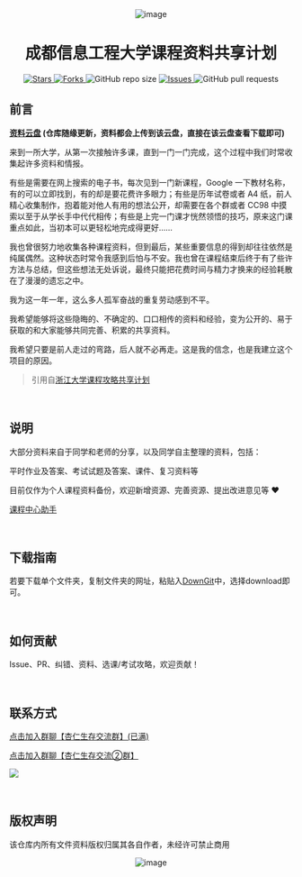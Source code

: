 <div align="center">
  <img src="https://github.com/ooyq/cuit-course/assets/120553430/333e8a85-fec1-458b-97f1-d07cb07ab7ea" alt="image">
</div>

<h1 align="center">成都信息工程大学课程资料共享计划</h1>

<p align="center">
  <a href="https://github.com/ooyq/cuit-course/stargazers">
    <img src="https://img.shields.io/github/stars/ooyq/cuit-course.svg" alt="Stars">
  </a>
  <a href="https://github.com/ooyq/cuit-course/network/members">
    <img src="https://img.shields.io/github/forks/ooyq/cuit-course.svg" alt="Forks">
  </a>
  <img src="https://img.shields.io/github/repo-size/ooyq/cuit-course.svg" alt="GitHub repo size">
  <a href="https://github.com/ooyq/cuit-course/issues">
    <img src="https://img.shields.io/github/issues/ooyq/cuit-course.svg" alt="Issues">
  </a>
  <img src="https://img.shields.io/github/issues-pr/ooyq/cuit-course.svg" alt="GitHub pull requests">
</p>

## 前言
**[资料云盘](https://dav.yiandrive.com/s/xByvIL) (仓库随缘更新，资料都会上传到该云盘，直接在该云盘查看下载即可)**

 <p>
来到一所大学，从第一次接触许多课，直到一门一门完成，这个过程中我们时常收集起许多资料和情报。

有些是需要在网上搜索的电子书，每次见到一门新课程，Google 一下教材名称，有的可以立即找到，有的却是要花费许多眼力；有些是历年试卷或者 A4 纸，前人精心收集制作，抱着能对他人有用的想法公开，却需要在各个群或者 CC98 中摸索以至于从学长手中代代相传；有些是上完一门课才恍然领悟的技巧，原来这门课重点如此，当初本可以更轻松地完成得更好……

我也曾很努力地收集各种课程资料，但到最后，某些重要信息的得到却往往依然是纯属偶然。这种状态时常令我感到后怕与不安。我也曾在课程结束后终于有了些许方法与总结，但这些想法无处诉说，最终只能把花费时间与精力才换来的经验耗散在了漫漫的遗忘之中。

我为这一年一年，这么多人孤军奋战的重复劳动感到不平。

我希望能够将这些隐晦的、不确定的、口口相传的资料和经验，变为公开的、易于获取的和大家能够共同完善、积累的共享资料。

我希望只要是前人走过的弯路，后人就不必再走。这是我的信念，也是我建立这个项目的原因。
</p>

> 引用自[浙江大学课程攻略共享计划](https://github.com/QSCTech/zju-icicles)

<br>

## 说明
大部分资料来自于同学和老师的分享，以及同学自主整理的资料，包括：

平时作业及答案、考试试题及答案、课件、复习资料等

目前仅作为个人课程资料备份，欢迎新增资源、完善资源、提出改进意见等 :heart:

[课程中心助手](https://github.com/ooyq/cuit-helper)

<br>

## 下载指南
  若要下载单个文件夹，复制文件夹的网址，粘贴入[DownGit](https://minhaskamal.github.io/DownGit/#/home)中，选择download即可。

<br>
  
## 如何贡献
Issue、PR、纠错、资料、选课/考试攻略，欢迎贡献！

<br>

## 联系方式

[点击加入群聊【杏仁生存交流群】(已满)](https://qm.qq.com/cgi-bin/qm/qr?k=ZAyQ5mcGB5IcHS1nPMmzts02iCAm4_em&authKey=yNxBWMDar2VYv9wuL3U5JPUQBZHlmg+o9e5R7F/dZtAvAHQAinXOj7ppiLk1bMhL&noverify=0)

[点击加入群聊【杏仁生存交流②群】](http://qm.qq.com/cgi-bin/qm/qr?_wv=1027&k=kLSQuoq85vk4Y0GdjoGpxWwmA-9M5GeK&authKey=Cyu96ZbfR8V6i%2B50HC8o8ti%2ByaESHMfpAkehj%2BWODLepUfZuFudBNADr3K9ucM4B&noverify=0&group_code=427302480)

<a target="_blank" href="mailto:cuit@email.com"><img src="https://img.shields.io/badge/-Email-blue?style=for-the-badge&logo=email&logoColor=white"></a>

<br>

## 版权声明
该仓库内所有文件资料版权归属其各自作者，未经许可禁止商用

<div align="center">
  <img src="https://github.com/ooyq/cuit-course/assets/120553430/5c727622-3719-4b59-9d12-af403a17c67c" alt="image">
</div>
